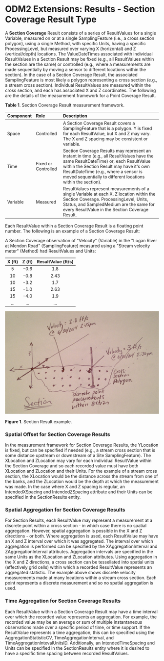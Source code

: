 ODM2 Extensions: Results - Section Coverage Result Type
===========================================================

A **Section Coverage** Result consists of a series of ResultValues for a single Variable, measured on or at a single SamplingFeature (i.e., a cross section polygon), using a single Method, with specific Units, having a specific ProcessingLevel, but measured over varying X (horizontal) and Z (vertical/depth) locations. The ValueDateTimes associated with individual ResultValues in a Section Result may be fixed (e.g., all ResultValues within the section are the same) or controlled (e.g., where a measurements are made sequentially by moving a sensor to different locations within the section). In the case of a Section Coverage Result, the associated SamplingFeature is most likely a polygon representing a cross section (e.g., a stream cross section). Individual ResultValues are measured within the cross section, and each has associated X and Z coordinates. The following are the details of the measurement framework for a Point Coverage Result.

**Table 1**. Section Coverage Result measurement framework.

| **Component** | **Role** | **Description** |
| :------------ | :------- | :-------------- |
| Space         | Controlled | A Section Coverage Result covers a SamplingFeature that is a polygon. Y is fixed for each ResultValue, but X and Z may vary. The X and Z spacing may be consistent or variable. |
|Time           |Fixed or Controlled | Section Coverage Results may represent an instant in time (e.g., all ResultValues have the same ResultDateTime) or, each ResultValue within the Section Result may have it's own ResultDateTime (e.g., where a sensor is moved sequentially to different locations within the section).  |
|Variable       |Measured   | ResultValues represent measurements of a single Variable at each X, Z location within the Section Coverage. ProcessingLevel, Units, Status, and SampledMedium are the same for every ResultValue in the Section Coverage Result. |

Each ResultValue within a Section Coverage Result is a floating point number. The following is an example of a Section Coverage Result:

A Section Coverage observation of "Velocity" (Variable) in the "Logan River at Mendon Road" (SamplingFeature) measured using a  "Stream velocity meter" (Method) had ResultValues and Units:

| **X (ft)** | **Z (ft)** | **ResultValue (ft/s)** |
| :--------: | :--------: | :--------------------: |
| 5 | -0.6 | 1.8 |
| 10 | -0.8 | 2.43 |
| 10 | -3.2 | 1.7 |
| 15 | -1.0 | 2.63 |
| 15 | -4.0 | 1.9 |
| ... | ... | ... |

![Section Result Example](images/section.jpg)

**Figure 1**.  Section Result example.

### Spatial Offset for Section Coverage Results
In the measurement framework for Section Coverage Results, the YLocation is fixed, but can be specified if needed (e.g., a stream cross section that is some distance upstream or downstream of a Site SamplingFeature).  The XLocation and ZLocation may vary for each individual ResultValue within the Section Coverage and so each recorded value must have both XLocation and ZLocation and their Units. For the example of a stream cross section, the XLocation would be the distance across the stream from one of the banks, and the ZLocation would be the depth at which the measurement was made. In the case where X and Z spacing is regular, an IntendedXSpacing and IntendedZSpacing attribute and their Units can be specified in the SectionResults entity. 

### Spatial Aggregation for Section Coverage Results
For Section Results, each ResultValue may represent a measurement at a discrete point within a cross section - in which case there is no spatial aggregation. However, spatial aggregation is possible in the X and Z directions - or both. Where aggregation is used, each ResultValue may have an X and Z interval over which it was aggregated.  The interval over which aggregation is performed can be specified by the XAggregationInterval and ZAggregationInterval attributes. Aggregation intervals are specified in the same Units as the XLocation and ZLocation attributes. Using aggregation in the X and Z directions, a cross section can be tessellated into spatial units (effectively grid cells) within which a recorded ResultValue represents an aggregated statistic. The example above shows discrete velocity measurements made at many locations within a stream cross section. Each point represents a discrete measurement and so no spatial aggregation is used.

### Time Aggregation for Section Coverage Results
Each ResultValue within a Section Coverage Result may have a time interval over which the recorded value represents an aggregation. For example, the recorded value may be an average or sum of multiple instantaneous observations made over a specific period of time, or time support. If the ResultValue represents a time aggregation, this can be specified using the AggregationStatisticCV, TimeAggregationInterval, and TimeAggregationIntevalUnitsID. Additionally, an IntendedTimeSpacing and Units can be specified in the SectionResults entity where it is desired to have a specific time spacing between recorded ResultValues.


